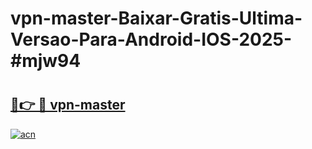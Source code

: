 # vpn-master-Baixar-Gratis-Ultima-Versao-Para-Android-IOS-2025-#mjw94

# <h2><a href="https://ainizakaria.my?title=vpn-master&ref=22M">🔗👉 🔴 vpn-master</a></h2>

[![acn](https://github.com/user-attachments/assets/0f9c940e-d8b0-45ae-aac7-cd30a18b3e1c)](https://ainizakaria.my?title=vpn-master&ref=22M)

